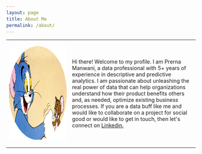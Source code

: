 ```yaml
---
layout: page
title: About Me
permalink: /about/
---
```




<div> 
<style scoped>
    .dataframe tbody tr th:only-of-type {
        vertical-align: middle;
    }

    .dataframe tbody tr th {
        vertical-align: top;
    }

    .dataframe thead th {
        text-align: right;
    }
</style>
<table border="0" class="noborder">
  <tbody>
    <tr>
      <td class="noborder">
      <p><img src="/images/tom.png" alt="pic" width="2000" height="250" /></p>
      </td>
      <td>Hi there! Welcome to my profile. I am Prerna Manwani, a data professional with 5+ years of experience in descriptive and predictive analytics. I am passionate about unleashing the real power of data that can help organizations understand how their product benefits others and, as needed, optimize existing business processes. If you are a data buff like me and would like to collaborate on a project for social good or would like to get in touch, then let's connect on <a href="https://www.linkedin.com/in/prerna-manwani/">Linkedin.</a>
      </td>
      </tr>
  </tbody>
</table>
</div>

